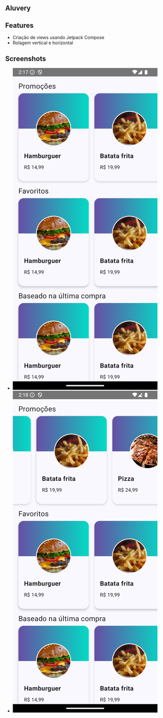## Aluvery

## Features

- Criação de views usando Jetpack Compose
- Rolagem vertical e horizontal

## Screenshots

- ![1](/screenshots/1.png)
- ![2](/screenshots/2.png)